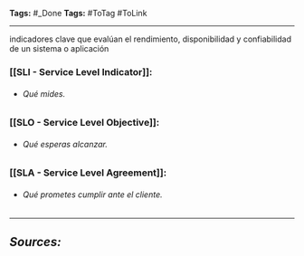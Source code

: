 **Tags:** #_Done 
**Tags:** #ToTag #ToLink 
- - -
indicadores clave que evalúan el rendimiento, disponibilidad y confiabilidad de un sistema o aplicación
### [[SLI - Service Level Indicator]]:
- ###### Qué mides.
### [[SLO - Service Level Objective]]:
- ###### Qué esperas alcanzar.
### [[SLA - Service Level Agreement]]:
- ###### Qué prometes cumplir ante el cliente.

- - - 
## ***Sources:***